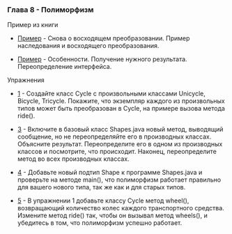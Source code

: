 ### Глава 8 - Полиморфизм

Пример из книги

* [Пример](src/p8/polymorphism/examples/upwardconversion) - Снова о восходящем преобразовании. Пример наследования и восходящего преобразования.

* [Пример](src/p8/polymorphism/examples/peculiarities) - Особенности. Получение нужного результата. Переопределение интерфейса.

Упражнения

* [1](src/p8/polymorphism/exercises/ex1/Wheel.java) - Создайте класс Cycle с произвольными классами Unicycle, Bicycle, Tricycle. Покажите, что экземпляр каждого из произвольных типов может быть преобразован в Cycle, на примере вызова метода ride().

* [3](src/p8/Polymorphism/exercises/ex3/Shapes.java) - Включите в базовый класс Shapes.java новый метод, выводящий сообщение, но не переопределяйте его в производных классах. Объясните результат. Переопределите его в одном из производных классов и посмотрите, что происходит. Наконец, переопределите метод во всех производных классах.

* [4](src/p8/polymorphism/exercises/ex4/Shapes.java) - Добавьте новый подтип Shape к программе Shapes.java и проверьте на методе main(), что полиморфизм работает правильно для вашего нового типа, так же как и для старых типов.

* [5](src/p8/polymorphism/exercises/ex5/Wheel.java) - В упражнении 1 добавьте классу Cycle метод wheel(), возвращающий количество колес каждого транспортного средства. Измените метод ride() так, чтобы он вызывал метод wheels(), и убедитесь в том, что полиморфизм успешно работает.